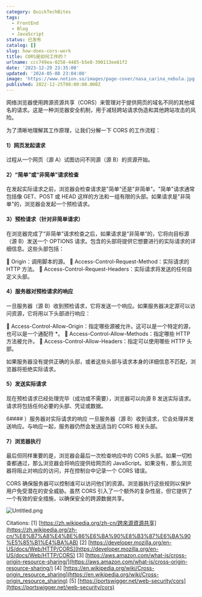 ```yaml
---
category: QuickTechBites
tags:
  - FrontEnd
  - Blog
  - JavaScript
status: 已发布
catalog: []
slug: how-does-cors-work
title: CORS是如何工作的？
urlname: ccc749ea-0258-4485-b5e8-390113ee81f2
date: '2023-12-29 23:35:00'
updated: '2024-05-08 23:04:00'
image: 'https://www.notion.so/images/page-cover/nasa_carina_nebula.jpg'
published: 2022-12-25T08:00:00.000Z
---
```


网络浏览器使用跨源资源共享（CORS）来管理对于提供网页的域名不同的其他域名的请求。这是一种浏览器安全机制，用于减轻跨站请求伪造和其他跨站攻击的风险。


为了清晰地理解其工作原理，让我们分解一下 CORS 的工作流程：


#### 1）网页发起请求
过程从一个网页（源 A）试图访问不同源（源 B）的资源开始。


#### 2）“简单”或“非简单”请求检查
在发起实际请求之前，浏览器会检查请求是"简单"还是"非简单"。"简单"请求通常包括像 GET、POST 或 HEAD 这样的方法和一组有限的头部。如果请求是"非简单"的，浏览器会发起一个预检请求。


#### 3）预检请求（针对非简单请求）
在浏览器完成了“非简单”请求检查之后，如果请求是“非简单”的，它将向目标源（源 B）发送一个 OPTIONS 请求。包含的头部将提供它想要进行的实际请求的详细信息。这些头部包括：


🔸 Origin：调用脚本的源。
🔸 Access-Control-Request-Method：实际请求的 HTTP 方法。
🔸 Access-Control-Request-Headers：实际请求将发送的任何自定义头部。


#### 4）服务器对预检请求的响应
一旦服务器（源 B）收到预检请求，它将发送一个响应。如果服务器决定源可以访问资源，它将用以下头部进行响应：


🔹 Access-Control-Allow-Origin：指定哪些源被允许。这可以是一个特定的源，也可以是一个通配符 *。
🔹 Access-Control-Allow-Methods：指定哪些 HTTP 方法被允许。
🔹 Access-Control-Allow-Headers：指定可以使用哪些 HTTP 头部。


如果服务器没有提供正确的头部，或者这些头部与请求本身的详细信息不匹配，浏览器将拒绝实际请求。


#### 5）发送实际请求
现在预检请求已经处理完毕（成功或不需要），浏览器可以向源 B 发送实际请求。请求将包括任何必要的头部、凭证或数据。


6#### ）服务器对实际请求的响应
一旦服务器（源 B）收到请求，它会处理并发送响应。与响应一起，服务器仍然会发送适当的 CORS 相关头部。


#### 7）浏览器执行
最后但同样重要的是，浏览器会最后一次检查响应中的 CORS 头部。如果一切检查都通过，那么浏览器会将响应提供给网页的 JavaScript。如果没有，那么浏览器将阻止对响应的访问，并在控制台中记录一个 CORS 错误。


CORS 确保服务器可以控制谁可以访问他们的资源。浏览器执行这些规则以保护用户免受潜在的安全威胁。虽然 CORS 引入了一个额外的复杂性层，但它提供了一个有效的安全措施，以确保安全的跨源数据共享。


![Untitled.png](https://prod-files-secure.s3.us-west-2.amazonaws.com/5d24fe63-e567-4804-86f9-9fdc62e13082/b3deb140-f22b-4520-bcee-759301567801/Untitled.png?X-Amz-Algorithm=AWS4-HMAC-SHA256&X-Amz-Content-Sha256=UNSIGNED-PAYLOAD&X-Amz-Credential=ASIAZI2LB466R75EAZYJ%2F20250201%2Fus-west-2%2Fs3%2Faws4_request&X-Amz-Date=20250201T213235Z&X-Amz-Expires=3600&X-Amz-Security-Token=IQoJb3JpZ2luX2VjENX%2F%2F%2F%2F%2F%2F%2F%2F%2F%2FwEaCXVzLXdlc3QtMiJHMEUCIQCN905KDUgAaXtYp%2BMPtcoQzSgTTy6PvZQwPAmTzyrCcQIgLIhSlA3LFgZ0UZf%2FpM2rJPKCPay35uybcVklZ3TM4QUqiAQI3v%2F%2F%2F%2F%2F%2F%2F%2F%2F%2FARAAGgw2Mzc0MjMxODM4MDUiDO9b1zg3hmXt%2FL7aYyrcA6zRBOuS5wmrbaZys%2BAt8akO3s8NxM68cXKz5QACC8isTCnOvr3fvGOw0mdeElfc%2BCG2%2BE4yaWRAW98u0MHjEO3d4mDW%2BIV7miGmwfAIBTP5lt4RK8Alw%2BZzY7uCKHPnjhKVU6DD3jIdKBof00mM6dH%2Bib46cGQC9UTUn90O%2Fam13uWmu3WcU6ZISIEdFIiSDm6vjBap%2Bmah5vQ5YjKm%2FShTKsEfNo4g2ceiR4sCC6aL%2FxBkfinVlu5%2FIa%2FYwPZU25l8ceC1dj4u%2FQPaU5gm6w%2BtS1m6KcOQ3VzmysbRkVb7ewMMSsDYPKWoGO8xsMqt3zgDH9%2FqwjstAiEjWzY4fDPdPtrNqh%2FquzG%2Fd2Rj06lt7R7GLn1BAUxUudSBv%2FBi3TuujNZ8%2ByY5FUzo4f22qYKxoVRw%2Fax79mjupTNkARWzsJcpfAOBHinRmdc9tjaH40Q8Juz8CUgv2Qt1DPMDgkWXZsxmnwAqBmxk%2BVK%2F6PgY%2FwzHxUNljCJcV2pN5OXS%2BTKNfQCxUxnxsfzJR0H4UWi4w%2BKjZSLSrtbJofhfpT5oZ9fDJ1UrZ8IGkOnH7JvySq%2BiEPCJOjUi2kx9V6K8u65icA1CQetMjHWJAUfhMYOTxvv5AcmNQMvNwgttMIeU%2BrwGOqUBxy%2BA%2B2krV%2BjyALf4XL0JbDbtjxvdZpeDyV4tQRfayaKoFInfszwgGfRa1M8s36iqbDJugtQsQMlLIaqLbuP%2BJxfOC7nR8quVHp47VlnDx%2BJs1hdGkJXT02xll3VlbpY%2BAQpx6tVVMPh0IwxqZomlBkBnnUoncxclFrJhCO1ZRxCDqqhxklIonkJKoXwOsPMn2MjATc0iGrgoN21pLPpNH%2FOFhky2&X-Amz-Signature=ad1158cfcb4b3ea1f6e35c673a8336da0db978fa7a7585124b9230e00e305242&X-Amz-SignedHeaders=host&x-id=GetObject)


Citations:
[1] [https://zh.wikipedia.org/zh-cn/跨來源資源共享](https://zh.wikipedia.org/zh-cn/%E8%B7%A8%E4%BE%86%E6%BA%90%E8%B3%87%E6%BA%90%E5%85%B1%E4%BA%AB)
[2] [https://developer.mozilla.org/en-US/docs/Web/HTTP/CORS](https://developer.mozilla.org/en-US/docs/Web/HTTP/CORS)
[3] [https://aws.amazon.com/what-is/cross-origin-resource-sharing/](https://aws.amazon.com/what-is/cross-origin-resource-sharing/)
[4] [https://en.wikipedia.org/wiki/Cross-origin_resource_sharing](https://en.wikipedia.org/wiki/Cross-origin_resource_sharing)
[5] [https://portswigger.net/web-security/cors](https://portswigger.net/web-security/cors)

